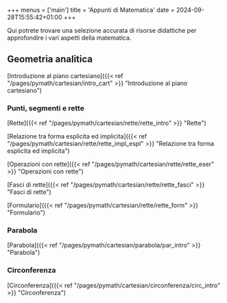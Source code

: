 +++
menus = ['main']
title = 'Appunti di Matematica'
date = 2024-09-28T15:55:42+01:00
+++

Qui potrete trovare una selezione accurata di risorse didattiche per approfondire i vari aspetti della matematica. 

<h2>Geometria analitica</h2>


[Introduzione al piano cartesiano]({{< ref "/pages/pymath/cartesian/intro_cart" >}}  "Introduzione al piano cartesiano")

<h3>Punti, segmenti e rette</h3>

[Rette]({{< ref "/pages/pymath/cartesian/rette/rette_intro" >}}  "Rette")

[Relazione tra forma esplicita ed implicita]({{< ref "/pages/pymath/cartesian/rette/rette_impl_espl" >}}  "Relazione tra forma esplicita ed implicita")

[Operazioni con rette]({{< ref "/pages/pymath/cartesian/rette/rette_eser" >}}  "Operazioni con rette")

[Fasci di rette]({{< ref "/pages/pymath/cartesian/rette/rette_fasci" >}}  "Fasci di rette")

[Formulario]({{< ref "/pages/pymath/cartesian/rette/rette_form" >}}  "Formulario")

<h3>Parabola</h3>

[Parabola]({{< ref "/pages/pymath/cartesian/parabola/par_intro" >}}  "Parabola")

<h3>Circonferenza</h3>

[Circonferenza]({{< ref "/pages/pymath/cartesian/circonferenza/circ_intro" >}}  "Circonferenza")

